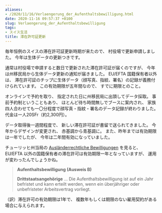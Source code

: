 ```yaml
---
aliases:
- /2020/11/16/Verlaengerung_der_Aufenthaltsbewilligung.html
date: 2020-11-16 09:57:37 +0100
slug: Verlaengerung_der_Aufenthaltsbewilligung
tags:
- スイス生活
title: 滞在許可証更新
---
```

毎年恒例のスイスの滞在許可証更新時期が来たので、
村役場で更新申請しました。
今年は生体データの更新つきです。

通常は村役場で申請すると数日で更新された滞在許可証が届くのですが、
今年は州移民局から生体データ更新の通知が届きました。
EU/EFTA 国籍保有者以外は、
滞在許可証のチップに生体データ（顔写真、指紋、署名）の記録が義務付けられています。
この有効期限が五年間なので、
すでに期限とのこと。

オンラインで予約を取り、
指定された日に州移民局に出頭してデータ採取。
事前予約制ということもあり、
ほとんど待ち時間無しでブースに案内され、
家族四人合わせても一〇分程度で顔写真・指紋・署名のデータ記録が終わりました。
代金は一人20SFr（約2,300円）。

データ取得後一週間程度で、
新しい滞在許可証が書留で送られてきました。
今年からデザインが変更され、
赤基調から青基調に。
また、昨年までは有効期限は一年でしたが、
今年は二年間有効になっていました。

チューリッヒ州当局の
[Ausländerrechtliche Bewilligungen](https://www.zh.ch/de/migration-integration/ausweise-bewilligungsarten/bewilligungen-fuer-eu-efta-staatsangehoerige.html)
を見ると、
EU/EFTA 以外の国籍保有者の滞在許可は有効期限一年となっていますが、
運用が変わったんでしょうかね。

> **Aufenthaltsbewilligung (Ausweis B)**
>
> **Drittstaatsangehörige**
> ... Die Aufenthaltsbewilligung ist auf ein Jahr befristet und kann erteilt werden, wenn ein überjähriger oder unbefristeter Arbeitsvertrag vorliegt.

（訳）滞在許可の有効期限は1年で、
複数年もしくは期限のない雇用契約がある場合に与えられます。
